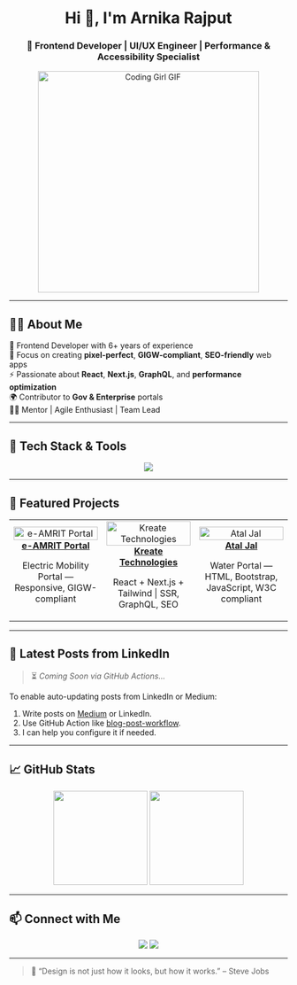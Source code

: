 <h1 align="center">Hi 👋, I'm Arnika Rajput</h1>
<h3 align="center">🚀 Frontend Developer | UI/UX Engineer | Performance & Accessibility Specialist</h3>

<p align="center">
  <img src="https://media.giphy.com/media/qgQUggAC3Pfv687qPC/giphy.gif" width="400" alt="Coding Girl GIF" />
</p>

---

## 👩‍💻 About Me

🎯 Frontend Developer with 6+ years of experience  
🎨 Focus on creating **pixel-perfect**, **GIGW-compliant**, **SEO-friendly** web apps  
⚡ Passionate about **React**, **Next.js**, **GraphQL**, and **performance optimization**  
🌍 Contributor to **Gov & Enterprise** portals  
👩‍🏫 Mentor | Agile Enthusiast | Team Lead

---

## 🔧 Tech Stack & Tools

<p align="center">
  <img src="https://skillicons.dev/icons?i=html,css,js,ts,react,nextjs,angular,jquery,tailwind,bootstrap,graphql,git,postman,github,vscode" />
</p>

---

## 🌟 Featured Projects

<table>
  <tr>
    <td align="center" width="33%">
      <a href="https://e-amrit.niti.gov.in/">
        <img src="https://github.com/arnika-rajput/ArnikaRajput/tree/main/assets/emarit-web.png?raw=true" width="100%" alt="e-AMRIT Portal" />
        <br /><strong>e-AMRIT Portal</strong>
      </a>
      <p>Electric Mobility Portal — Responsive, GIGW-compliant</p>
    </td>
    <td align="center" width="33%">
      <a href="https://kreatetechnologies.com/">
        <img src="https://github.com/arnika-rajput/ArnikaRajput/tree/main/assets/kreatetechnologies.png?raw=true" width="100%" alt="Kreate Technologies" />
        <br /><strong>Kreate Technologies</strong>
      </a>
      <p>React + Next.js + Tailwind | SSR, GraphQL, SEO</p>
    </td>
    <td align="center" width="33%">
      <a href="https://ataljal.mowr.gov.in/">
        <img src="https://github.com/arnika-rajput/ArnikaRajput/tree/main/assets/ataljal.png?raw=true" width="100%" alt="Atal Jal" />
        <br /><strong>Atal Jal</strong>
      </a>
      <p>Water Portal — HTML, Bootstrap, JavaScript, W3C compliant</p>
    </td>
  </tr>
</table>

---

## 📰 Latest Posts from LinkedIn

> ⏳ *Coming Soon via GitHub Actions...*

To enable auto-updating posts from LinkedIn or Medium:

1. Write posts on [Medium](https://medium.com/) or LinkedIn.
2. Use GitHub Action like [blog-post-workflow](https://github.com/gautamkrishnar/blog-post-workflow).
3. I can help you configure it if needed.

---

## 📈 GitHub Stats

<p align="center">
  <img src="https://github-readme-stats.vercel.app/api?username=arnika-rajput&show_icons=true&theme=tokyonight" height="170" />
  <img src="https://github-readme-streak-stats.herokuapp.com/?user=arnika-rajput&theme=tokyonight" height="170" />
</p>

---

## 📫 Connect with Me

<p align="center">
  <a href="mailto:arnikarajput1996@gmail.com"><img src="https://img.shields.io/badge/-Gmail-D14836?style=flat&logo=gmail&logoColor=white" /></a>
  <a href="https://www.linkedin.com/in/arnikaa-rajput-b6249123a/"><img src="https://img.shields.io/badge/-LinkedIn-0077B5?style=flat&logo=linkedin&logoColor=white" /></a>
</p>

---

> 🌈 “Design is not just how it looks, but how it works.” – Steve Jobs
